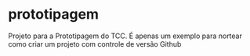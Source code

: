 # prototipagem
Projeto para a Prototipagem do TCC. É apenas um exemplo para nortear como criar um projeto com controle de versão Github
